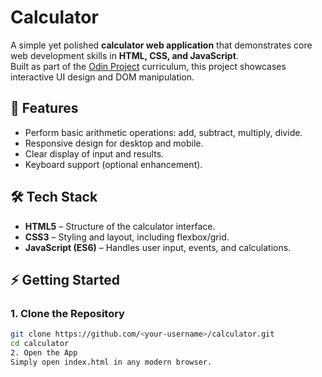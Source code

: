 # Calculator

A simple yet polished **calculator web application** that demonstrates core web development skills in **HTML, CSS, and JavaScript**.  
Built as part of the [Odin Project](https://www.theodinproject.com/) curriculum, this project showcases interactive UI design and DOM manipulation.

## 🚀 Features
- Perform basic arithmetic operations: add, subtract, multiply, divide.
- Responsive design for desktop and mobile.
- Clear display of input and results.
- Keyboard support (optional enhancement).

## 🛠 Tech Stack
- **HTML5** – Structure of the calculator interface.
- **CSS3** – Styling and layout, including flexbox/grid.
- **JavaScript (ES6)** – Handles user input, events, and calculations.

## ⚡ Getting Started
### 1. Clone the Repository
```bash
git clone https://github.com/<your-username>/calculator.git
cd calculator
2. Open the App
Simply open index.html in any modern browser.
